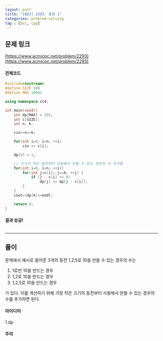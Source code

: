 ```yaml
---
layout: post
title: "[BOJ] 2293. 동전 1"
categories: problem-solving
tag : [boj, cpp]
---
```


## 문제 링크<br>
 [https://www.acmicpc.net/problem/2293](https://www.acmicpc.net/problem/2293)<br>

#### 전체코드<br>
```cpp
#include<iostream>
#define SIZE 100
#define MAX 10001

using namespace std;

int main(void){
    int dp[MAX] = {0};
    int c[SIZE];
    int n, k;

    cin>>n>>k;

    for(int i=0; i<n; ++i)
        cin >> c[i];

    dp[0] = 1;

    // 크기가 작은 동전부터 사용해서 만들 수 있는 경우의 수 추가함
    for(int i=0; i<n; ++i){
        for(int j=c[i]; j<=k; ++j) {
            if (j - c[i] >= 0)
                dp[j] += dp[j - c[i]];
        }
    }
    cout<<dp[k]<<endl;

    return 0;
}
```

#### 결과 성공!<br>
![]()

---

## 풀이<br>
문제에서 예시로 들어준 3개의 동전 1,2,5로 10을 만들 수 있는 경우의 수는  

1. 1로만 10을 만드는 경우  
2. 1,2로 10을 만드는 경우  
3. 1,2,5로 10을 만드는 경우

가 있다. 이를 계산하기 위해 가장 작은 크기의 동전부터 사용해서 만들 수 있는 경우의 수를 추가하면 된다. 


#### 아이디어 <br>
1.dp<br>

#### 주의 <br> 
